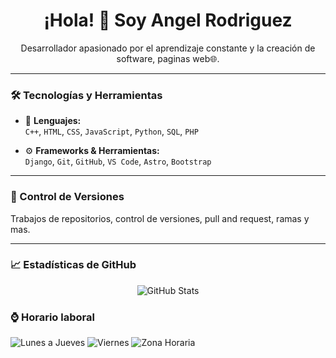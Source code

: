 <h1 align="center">¡Hola! 👋 Soy Angel Rodriguez</h1>

<p align="center">Desarrollador apasionado por el aprendizaje constante y la creación de software, paginas web🌐.</p>

---

### 🛠️ Tecnologías y Herramientas

- 📌 **Lenguajes:**  
  `C++`, `HTML`, `CSS`, `JavaScript`, `Python`, `SQL`, `PHP`

- ⚙️ **Frameworks & Herramientas:**  
  `Django`, `Git`, `GitHub`, `VS Code`, `Astro`, `Bootstrap`

---

### 📂 Control de Versiones

Trabajos de repositorios, control de versiones, pull and request, ramas y mas.

---

### 📈 Estadísticas de GitHub

<p align="center">
  <img src="https://github-readme-stats.vercel.app/api?username=Angel11R99&show_icons=true&theme=radical" alt="GitHub Stats" />
</p>

### ⌚ Horario laboral
![Lunes a Jueves](https://img.shields.io/badge/Lun%20a%20Jue-9%20AM%20a%206%20PM-blue)
![Viernes](https://img.shields.io/badge/Viernes-9%20AM%20a%205%20PM-green)
![Zona Horaria](https://img.shields.io/badge/UTC--4-Rep%C3%BAblica%20Dominicana-lightgrey)
